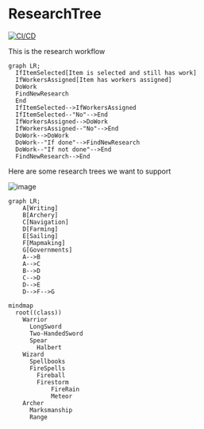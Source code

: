 # ResearchTree
[![CI/CD](https://github.com/samsmithnz/ResearchTree/actions/workflows/workflow.yml/badge.svg)](https://github.com/samsmithnz/ResearchTree/actions/workflows/workflow.yml)

This is the research workflow
```mermaid
graph LR;
  IfItemSelected[Item is selected and still has work]
  IfWorkersAssigned[Item has workers assigned]
  DoWork
  FindNewResearch
  End
  IfItemSelected-->IfWorkersAssigned
  IfItemSelected--"No"-->End
  IfWorkersAssigned-->DoWork
  IfWorkersAssigned--"No"-->End
  DoWork-->DoWork
  DoWork--"If done"-->FindNewResearch
  DoWork--"If not done"-->End
  FindNewResearch-->End
```

Here are some research trees we want to support

![image](https://user-images.githubusercontent.com/8389039/153774354-a8dbf3ec-5a33-4e79-81b9-f4f1bcdcdaea.png)

```mermaid
graph LR;
    A[Writing]
    B[Archery]
    C[Navigation]
    D[Farming]
    E[Sailing]
    F[Mapmaking]
    G[Governments]
    A-->B
    A-->C
    B-->D
    C-->D
    D-->E
    D-->F-->G
```

```mermaid
mindmap
  root((class))
    Warrior
      LongSword
      Two-HandedSword
      Spear
        Halbert
    Wizard
      Spellbooks
      FireSpells
        Fireball
        Firestorm
            FireRain
            Meteor
    Archer
      Marksmanship
      Range
```
